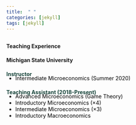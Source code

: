 ```yaml
---
title:  " "
categories: [jekyll]
tags: [jekyll]
---
```



<h4 style="margin-top:30px;" id="teaching"><strong>Teaching Experience</strong></h4>

<h4><p>Michigan State University</p></h4>

<p style="margin-top:20px;"><strong style="color:#18453B">Instructor </strong></p>

<ul style="margin-top:-20px;">
  <li><font  color="#000000">Intermediate Microeconomics (Summer 2020)</font> </li>
</ul> 


<p style="margin-top:20px;"><strong style="color:#18453B">Teaching Assistant (2018-Present)</strong></p>

<ul style="margin-top:-20px;">
  <li><font  color="#000000">Advanced Microeconomics (Game Theory)</font> </li>
  <li><font  color="#000000">Introductory Microeconomics (&times4)</font> </li>
  <li><font  color="#000000">Intermediate Microeconomics (&times3)</font> </li> 
  <li><font color="#000000">Introductory Macroeconomics</font> </li> 
</ul> 




